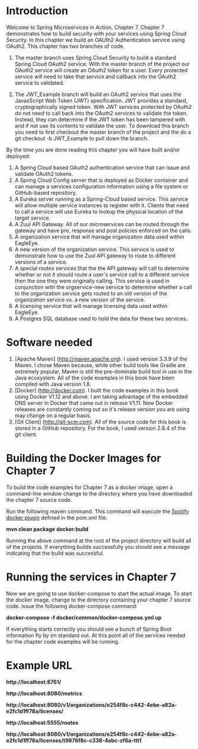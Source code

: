 # Introduction
Welcome to Spring Microservices in Action, Chapter 7.  Chapter 7 demonstrates how to build security with your services using Spring Cloud Security.  In this chapter we build an OAUth2 Authentication service using OAuth2.  This chapter has two branches of code.

1. The master branch uses Spring Cloud Security to build a standard Spring Cloud OAuth2 service.  With the master branch of the project our OAuth2 service will create an OAuth2 token for a user.  Every protected service will need to take that service and callback into the OAuth2 service to validated.

2.  The JWT_Example branch will build an OAuth2 service that uses the JavasScript Web Token (JWT) specification.   JWT provides a standard, cryptographically signed token.  With JWT services protected by OAuth2 do not need to call back into the OAuth2 services to validate the token.  Instead, they can determine if the JWT token has been tampered with and if not use its contents to validate the user.  To download this branch you need to first checkout the master branch of the project and the do a git checkout -b JWT_Example to pull down the branch.     

By the time you are done reading this chapter you will have built and/or deployed:

1. A Spring Cloud based OAuth2 authentication service that can issue and validate OAuth2 tokens.  
2. A Spring Cloud Config server that is deployed as Docker container and can manage a services configuration information using a file system or GitHub-based repository.
3.  A Eureka server running as a Spring-Cloud based service.  This service will allow multiple service instances to register with it.  Clients that need to call a service will use Eureka to lookup the physical location of the target service.
4.  A Zuul API Gateway.  All of our microservices can be routed through the gateway and have pre, response and
post policies enforced on the calls.
5.  A organization service that will manage organization data used within EagleEye.
6.  A new version of the organization service.  This service is used to demonstrate how to use the Zuul API gateway to route to different versions of a service.
7.  A special routes services that the the API gateway will call to determine whether or not it should route a user's service call to a different service then the one they were originally calling.  This service is used in conjunction with the orgservice-new service to determine whether a call to the organization service gets routed to an old version of the organization service vs. a new version of the service.
8.  A licensing service that will manage licensing data used within EagleEye.
9.  A Postgres SQL database used to hold the data for these two services.

# Software needed
1.	[Apache Maven] (http://maven.apache.org). I used version 3.3.9 of the Maven. I chose Maven because, while other build tools like Gradle are extremely popular, Maven is still the pre-dominate build tool in use in the Java ecosystem. All of the code examples in this book have been compiled with Java version 1.8.
2.	[Docker] (http://docker.com). I built the code examples in this book using Docker V1.12 and above. I am taking advantage of the embedded DNS server in Docker that came out in release V1.11. New Docker releases are constantly coming out so it's release version you are using may change on a regular basis.
3.	[Git Client] (http://git-scm.com). All of the source code for this book is stored in a GitHub repository. For the book, I used version 2.8.4 of the git client.

# Building the Docker Images for Chapter 7
To build the code examples for Chapter 7 as a docker image, open a command-line window change to the directory where you have downloaded the chapter 7 source code.

Run the following maven command.  This command will execute the [Spotify docker plugin](https://github.com/spotify/docker-maven-plugin) defined in the pom.xml file.  

   **mvn clean package docker:build**

Running the above command at the root of the project directory will build all of the projects.  If everything builds successfully you should see a message indicating that the build was successful.

# Running the services in Chapter 7

Now we are going to use docker-compose to start the actual image.  To start the docker image,
change to the directory containing  your chapter 7 source code.  Issue the following docker-compose command:

   **docker-compose -f docker/common/docker-compose.yml up**

If everything starts correctly you should see a bunch of Spring Boot information fly by on standard out.  At this point all of the services needed for the chapter code examples will be running.


# Example URL

**http://localhost:8761/**

**http://localhost:8080/metrics**

**http://localhost:8080/v1/organizations/e254f8c-c442-4ebe-a82a-e2fc1d1ff78a/licenses/**
 
**http://localhost:5555/routes**

**http://localhost:8080/v1/organizations/e254f8c-c442-4ebe-a82a-e2fc1d1ff78a/licenses/t9876f8c-c338-4abc-zf6a-ttt1**